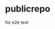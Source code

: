 # publicrepo
for e2e test



















































































































































